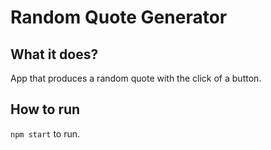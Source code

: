 # Random Quote Generator

## What it does?

App that produces a random quote with the click of a button.

## How to run

`npm start` to run.


